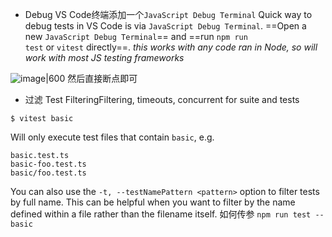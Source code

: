 - Debug
VS Code[​](https://vitest.dev/guide/debugging#vs-code)
终端添加一个`JavaScript Debug Terminal`
Quick way to debug tests in VS Code is via `JavaScript Debug Terminal`. ==Open a new `JavaScript Debug Terminal`== and ==run `npm run test` or `vitest` directly==. _this works with any code ran in Node, so will work with most JS testing frameworks_

![image|600](https://user-images.githubusercontent.com/5594348/212169143-72bf39ce-f763-48f5-822a-0c8b2e6a8484.png)
然后直接断点即可

- 过滤 Test Filtering[​](https://vitest.dev/guide/filtering.html#test-filtering)
Filtering, timeouts, concurrent for suite and tests
```
$ vitest basic
```
Will only execute test files that contain `basic`, e.g.
```
basic.test.ts
basic-foo.test.ts
basic/foo.test.ts
```
You can also use the `-t, --testNamePattern <pattern>` option to filter tests by full name. This can be helpful when you want to filter by the name defined within a file rather than the filename itself.
如何传参 `npm run test -- basic`